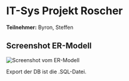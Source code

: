 # IT-Sys Projekt Roscher

<b>Teilnehmer:</b> Byron, Steffen

## Screenshot ER-Modell
![Screenshot vom ER-Modell](https://github.com/braydofficial/itsys-projekt-roscher/blob/main/Bildschirmfoto%20zu%202022-05-24%2014-11-45.png)

Export der DB ist die .SQL-Datei.
